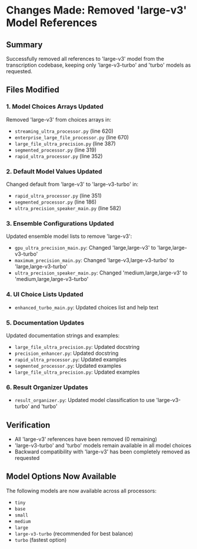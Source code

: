 # Changes Made: Removed 'large-v3' Model References

## Summary
Successfully removed all references to 'large-v3' model from the transcription codebase, keeping only 'large-v3-turbo' and 'turbo' models as requested.

## Files Modified

### 1. Model Choices Arrays Updated
Removed 'large-v3' from choices arrays in:
- `streaming_ultra_processor.py` (line 620)
- `enterprise_large_file_processor.py` (line 670)
- `large_file_ultra_precision.py` (line 387)
- `segmented_processor.py` (line 319)
- `rapid_ultra_processor.py` (line 352)

### 2. Default Model Values Updated
Changed default from 'large-v3' to 'large-v3-turbo' in:
- `rapid_ultra_processor.py` (line 351)
- `segmented_processor.py` (line 186)
- `ultra_precision_speaker_main.py` (line 582)

### 3. Ensemble Configurations Updated
Updated ensemble model lists to remove 'large-v3':
- `gpu_ultra_precision_main.py`: Changed 'large,large-v3' to 'large,large-v3-turbo'
- `maximum_precision_main.py`: Changed 'large-v3,large-v3-turbo' to 'large,large-v3-turbo'
- `ultra_precision_speaker_main.py`: Changed 'medium,large,large-v3' to 'medium,large,large-v3-turbo'

### 4. UI Choice Lists Updated
- `enhanced_turbo_main.py`: Updated choices list and help text

### 5. Documentation Updates
Updated documentation strings and examples:
- `large_file_ultra_precision.py`: Updated docstring
- `precision_enhancer.py`: Updated docstring
- `rapid_ultra_processor.py`: Updated examples
- `segmented_processor.py`: Updated examples
- `large_file_ultra_precision.py`: Updated examples

### 6. Result Organizer Updates
- `result_organizer.py`: Updated model classification to use 'large-v3-turbo' and 'turbo'

## Verification
- All 'large-v3' references have been removed (0 remaining)
- 'large-v3-turbo' and 'turbo' models remain available in all model choices
- Backward compatibility with 'large-v3' has been completely removed as requested

## Model Options Now Available
The following models are now available across all processors:
- `tiny`
- `base`
- `small`
- `medium`
- `large`
- `large-v3-turbo` (recommended for best balance)
- `turbo` (fastest option)
